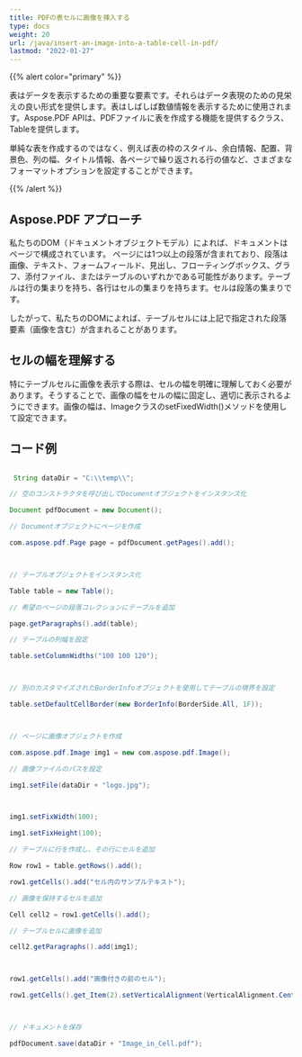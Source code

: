 ```yaml
---
title: PDFの表セルに画像を挿入する
type: docs
weight: 20
url: /java/insert-an-image-into-a-table-cell-in-pdf/
lastmod: "2022-01-27"
---
```


{{% alert color="primary" %}}

表はデータを表示するための重要な要素です。それらはデータ表現のための見栄えの良い形式を提供します。表はしばしば数値情報を表示するために使用されます。Aspose.PDF APIは、PDFファイルに表を作成する機能を提供するクラス、Tableを提供します。

単純な表を作成するのではなく、例えば表の枠のスタイル、余白情報、配置、背景色、列の幅、タイトル情報、各ページで繰り返される行の値など、さまざまなフォーマットオプションを設定することができます。

{{% /alert %}}

## Aspose.PDF アプローチ

私たちのDOM（ドキュメントオブジェクトモデル）によれば、ドキュメントはページで構成されています。
 ページには1つ以上の段落が含まれており、段落は画像、テキスト、フォームフィールド、見出し、フローティングボックス、グラフ、添付ファイル、またはテーブルのいずれかである可能性があります。テーブルは行の集まりを持ち、各行はセルの集まりを持ちます。セルは段落の集まりです。

したがって、私たちのDOMによれば、テーブルセルには上記で指定された段落要素（画像を含む）が含まれることがあります。

## セルの幅を理解する

特にテーブルセルに画像を表示する際は、セルの幅を明確に理解しておく必要があります。そうすることで、画像の幅をセルの幅に固定し、適切に表示されるようにできます。画像の幅は、ImageクラスのsetFixedWidth()メソッドを使用して設定できます。

## コード例

```java

 String dataDir = "C:\\temp\\";

// 空のコンストラクタを呼び出してDocumentオブジェクトをインスタンス化

Document pdfDocument = new Document();

// Documentオブジェクトにページを作成

com.aspose.pdf.Page page = pdfDocument.getPages().add();



// テーブルオブジェクトをインスタンス化

Table table = new Table();

// 希望のページの段落コレクションにテーブルを追加

page.getParagraphs().add(table);

// テーブルの列幅を設定

table.setColumnWidths("100 100 120");



// 別のカスタマイズされたBorderInfoオブジェクトを使用してテーブルの境界を設定

table.setDefaultCellBorder(new BorderInfo(BorderSide.All, 1F));



// ページに画像オブジェクトを作成

com.aspose.pdf.Image img1 = new com.aspose.pdf.Image();

// 画像ファイルのパスを設定

img1.setFile(dataDir + "logo.jpg");



img1.setFixWidth(100);

img1.setFixHeight(100);

// テーブルに行を作成し、その行にセルを追加

Row row1 = table.getRows().add();

row1.getCells().add("セル内のサンプルテキスト");

// 画像を保持するセルを追加

Cell cell2 = row1.getCells().add();

// テーブルセルに画像を追加

cell2.getParagraphs().add(img1);



row1.getCells().add("画像付きの前のセル");

row1.getCells().get_Item(2).setVerticalAlignment(VerticalAlignment.Center);



// ドキュメントを保存

pdfDocument.save(dataDir + "Image_in_Cell.pdf");    

```